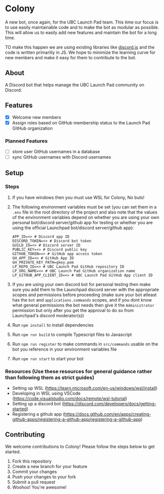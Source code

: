 # Colony

A new bot, once again, for the UBC Launch Pad team. This time our focus is to use easily maintainable code and to make the bot as modular as possible. This will allow us to easily add new features and maintain the bot for a long time.

TO make this happen we are using existing libraries like [discord.js](https://discord.js.org/#/) and the code is written primariliy in JS. We hope to minimize the learning curve for new members and make it easy for them to contribute to the bot.

## About

A Discord bot that helps manage the UBC Launch Pad community on Discord.

## Features

- [x] Welcome new members
- [x] Assign roles based on GitHub membership status to the Launch Pad GitHub organization

### Planned Features

- [ ] store user GitHub usernames in a database
- [ ] sync GitHub usernames with Discord usernames

## Setup

### Steps

1. If you have windows then you must use WSL for Colony, No buts!
2. The following environment variables must be set (you can set them in a `.env` file in the root directory of the project and also note that the values of the environment variables depend on whether you are using your own personal bot/discord server/github app for testing or whether you are using the official Launchpad bot/discord server/github app):

   ```
   APP_ID=<> # Discord app ID
   DISCORD_TOKEN=<> # Discord bot token
   GUILD_ID=<> # Discord server ID
   PUBLIC_KEY=<> # Discord public key
   GITHUB_TOKEN=<> # GitHub app access token
   GH_APP_ID=<> # GitHub App ID
   GH_PRIVATE_KEY_PATH=gkey.pem
   LP_REPO_ID=<> # UBC Launch Pad GitHub repository ID
   LP_ORG_NAME=<> # UBC Launch Pad GitHub organization name
   LP_GITHUB_APP_CLIENT_ID=<> # UBC Launch Pad GitHub App client ID
   ```

3. If you are using your own discord bot for personal testing then make sure you add them to the Launchpad discord server with the
   appropriate scopes and permissions before proceeding (make sure your bot atleast has the `bot` and `applications.commands` scopes, and if you dont know what general permissions the bot needs then give it the `Administrator` permission but only after you get the approval to do so from Launchpad's discord moderator(s))
4. Run `npm install` to install dependencies
5. Run `npm run build` to compile Typescript files to Javascript
6. Run `npm run register` to make commands in `src/commands` usable on the bot you reference in your environment variables file
7. Run `npm run start` to start your bot

### Resources (Use these resources for general guidance rather than following them as strict guides)

- Setting up WSL (https://learn.microsoft.com/en-us/windows/wsl/install)
- Developing in WSL using VSCode (https://code.visualstudio.com/docs/remote/wsl-tutorial)
- Setting up a discord bot (https://discord.com/developers/docs/getting-started)
- Registering a github app (https://docs.github.com/en/apps/creating-github-apps/registering-a-github-app/registering-a-github-app)

## Contributing

We welcome contributions to Colony! Please follow the steps below to get started.

1. Fork this repository
2. Create a new branch for your feature
3. Commit your changes
4. Push your changes to your fork
5. Submit a pull request
6. Woohoo! You're awesome!
